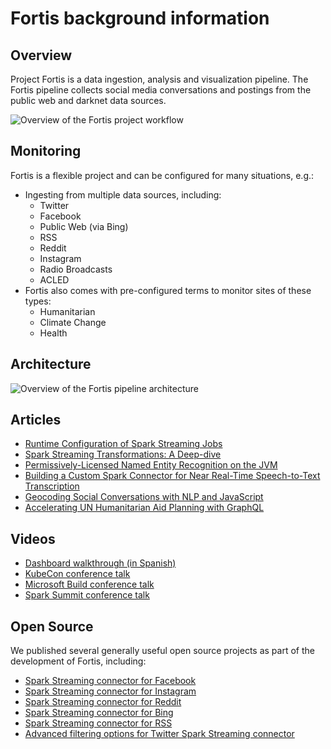 # Fortis background information

## Overview

Project Fortis is a data ingestion, analysis and visualization pipeline. The
Fortis pipeline collects social media conversations and postings from the public
web and darknet data sources.

![Overview of the Fortis project workflow](https://user-images.githubusercontent.com/1086421/35058654-a326c8e8-fb86-11e7-9dbb-f3e719aabf48.png)

## Monitoring

Fortis is a flexible project and can be configured for many situations, e.g.:
* Ingesting from multiple data sources, including:
  - Twitter
  - Facebook
  - Public Web (via Bing)
  - RSS
  - Reddit
  - Instagram
  - Radio Broadcasts
  - ACLED
* Fortis also comes with pre-configured terms to monitor sites of these types:
  - Humanitarian
  - Climate Change
  - Health

## Architecture

![Overview of the Fortis pipeline architecture](https://user-images.githubusercontent.com/1086421/33353437-d1ed7fc8-d47b-11e7-9f05-818723f8c09c.png)

## Articles

- [Runtime Configuration of Spark Streaming Jobs](https://www.microsoft.com/developerblog/2018/05/01/runtime-configuration-of-spark-streaming-jobs-via-azure-service-bus/)
- [Spark Streaming Transformations: A Deep-dive](https://medium.com/@kevin_hartman/spark-streaming-transformations-a-deep-dive-b82787e53288)
- [Permissively-Licensed Named Entity Recognition on the JVM](https://www.microsoft.com/developerblog/2017/11/20/opener-permissively-licensed-named-entity-recognition-on-the-jvm/)
- [Building a Custom Spark Connector for Near Real-Time Speech-to-Text Transcription](https://www.microsoft.com/developerblog/2017/11/01/building-a-custom-spark-connector-for-near-real-time-speech-to-text-transcription/)
- [Geocoding Social Conversations with NLP and JavaScript](https://www.microsoft.com/developerblog/2017/06/06/geocoding-social-conversations-nlp-javascript/)
- [Accelerating UN Humanitarian Aid Planning with GraphQL](https://www.microsoft.com/developerblog/2017/05/10/graphql-providing-context-into-global-crisiss-and-social-public-data-sources/)

## Videos

- [Dashboard walkthrough (in Spanish)](http://aka.ms/fortis-colombia-demo)
- [KubeCon conference talk](https://www.youtube.com/watch?v=UywgL70FQ3s)
- [Microsoft Build conference talk](https://www.youtube.com/watch?v=2shdR1R-EYk)
- [Spark Summit conference talk](https://www.youtube.com/watch?v=FTrVO9toO0I)

## Open Source

We published several generally useful open source projects as part of the
development of Fortis, including:

- [Spark Streaming connector for Facebook](http://github.com/CatalystCode/streaming-facebook)
- [Spark Streaming connector for Instagram](https://github.com/CatalystCode/streaming-instagram)
- [Spark Streaming connector for Reddit](https://github.com/CatalystCode/streaming-reddit)
- [Spark Streaming connector for Bing](https://github.com/CatalystCode/streaming-bing)
- [Spark Streaming connector for RSS](https://github.com/CatalystCode/streaming-rss-html)
- [Advanced filtering options for Twitter Spark Streaming connector](https://github.com/apache/bahir/pull/43)
